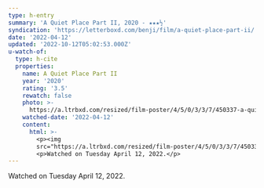 ```yaml
---
type: h-entry
summary: 'A Quiet Place Part II, 2020 - ★★★½'
syndication: 'https://letterboxd.com/benji/film/a-quiet-place-part-ii/'
date: '2022-04-12'
updated: '2022-10-12T05:02:53.000Z'
u-watch-of:
  type: h-cite
  properties:
    name: A Quiet Place Part II
    year: '2020'
    rating: '3.5'
    rewatch: false
    photo: >-
      https://a.ltrbxd.com/resized/film-poster/4/5/0/3/3/7/450337-a-quiet-place-part-ii-0-600-0-900-crop.jpg?v=75a12b8eec
    watched-date: '2022-04-12'
    content:
      html: >-
        <p><img
        src="https://a.ltrbxd.com/resized/film-poster/4/5/0/3/3/7/450337-a-quiet-place-part-ii-0-600-0-900-crop.jpg?v=75a12b8eec"/></p>
        <p>Watched on Tuesday April 12, 2022.</p>
---
```

Watched on Tuesday April 12, 2022.
